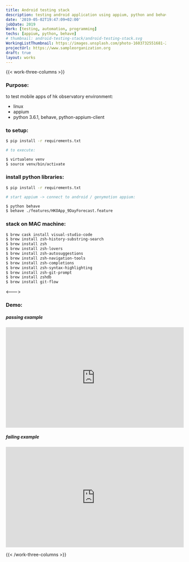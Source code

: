 ```yaml
---
title: Android testing stack
description: testing android application using appium, python and behave
date: '2019-05-02T19:47:09+02:00'
jobDate: 2019
Work: [testing, automation, programming]
techs: [appium, python, behave]
# thumbnail: android-testing-stack/android-testing-stack.svg
WorkingListThumbnail: https://images.unsplash.com/photo-1603732551681-2e91159b9dc2?ixlib=rb-4.0.3&ixid=MnwxMjA3fDB8MHxwaG90by1wYWdlfHx8fGVufDB8fHx8
projectUrl: https://www.sampleorganization.org
draft: true
layout: works
---
```


{{< work-three-columns >}}

### Purpose:

to test mobile apps of hk observatory environment:

- linux
- appium
- python 3.6.1, behave, python-appium-client

### to setup:

```bash
$ pip install -r requirements.txt

# to execute:

$ virtualenv venv
$ source venv/bin/activate
```

### install python libraries:

```bash
$ pip install -r requirements.txt

# start appium -> connect to android / genymotion appium:

$ python behave
$ behave ./features/HKOApp_9DayForecast.feature
```

### stack on MAC machine:

```bash
$ brew cask install visual-studio-code
$ brew install zsh-history-substring-search
$ brew install zsh
$ brew install zsh-lovers
$ brew install zsh-autosuggestions
$ brew install zsh-navigation-tools
$ brew install zsh-completions
$ brew install zsh-syntax-highlighting
$ brew install zsh-git-prompt
$ brew install zshdb
$ brew install git-flow
```

<---> <!-- magic separator, between columns -->

### Demo:

##### passing example

<iframe 
  width="560" 
  height="315" 
  src="https://www.youtube.com/embed/Ce-v1zTHhwU" 
  title="YouTube video player" 
  frameborder="0" 
  allow="accelerometer; autoplay; clipboard-write; encrypted-media; gyroscope; picture-in-picture" allowfullscreen>
</iframe>

##### failing example

<iframe width="560" height="315" src="https://www.youtube.com/embed/uR8VLSwvf9Q" title="YouTube video player" frameborder="0" allow="accelerometer; autoplay; clipboard-write; encrypted-media; gyroscope; picture-in-picture" allowfullscreen></iframe>

{{< /work-three-columns >}}
